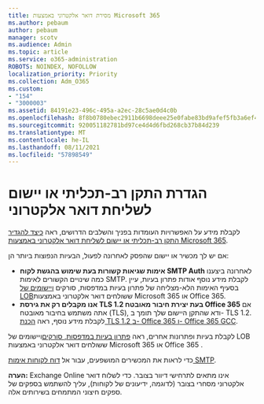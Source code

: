 ```yaml
---
title: מסירת דואר אלקטרוני באמצעות Microsoft 365
ms.author: pebaum
author: pebaum
manager: scotv
ms.audience: Admin
ms.topic: article
ms.service: o365-administration
ROBOTS: NOINDEX, NOFOLLOW
localization_priority: Priority
ms.collection: Adm_O365
ms.custom:
- "154"
- "3000003"
ms.assetid: 84191e23-496c-495a-a2ec-28c5ae0d4c0b
ms.openlocfilehash: 8f8b0780ebec2911b6698deee25e0fabe83bd9afef5fb3a6ef4c51cccd67fc7c
ms.sourcegitcommit: 920051182781bd97ce4d4d6fbd268cb37b84d239
ms.translationtype: MT
ms.contentlocale: he-IL
ms.lasthandoff: 08/11/2021
ms.locfileid: "57898549"
---
```

# <a name="set-up-a-multifunction-device-or-application-to-send-email"></a>הגדרת התקן רב-תכליתי או יישום לשליחת דואר אלקטרוני

לקבלת מידע על האפשרויות העומדות בפניך והשלבים הדרושים, ראה [כיצד להגדיר התקן רב-תכליתי או יישום לשליחת דואר אלקטרוני באמצעות Microsoft 365](https://docs.microsoft.com/Exchange/mail-flow-best-practices/how-to-set-up-a-multifunction-device-or-application-to-send-email-using-microsoft-365-or-office-365).
  
אם יש לך מכשיר או יישום שהפסק לאחרונה לפעול, הבעיות הנפוצות ביותר הן:

- **אימות שגיאות קשורות בעת שימוש בהגשת לקוח SMTP Auth** לאחרונה ביצענו כמה שינויים הקשורים לאימות SMTP. לקבלת מידע נוסף אודות פתרון בעיות, עיין בסעיף האימות הלא-מצליחה של פתרון בעיות במדפסות, סורקים [ויישומים של LOB](https://docs.microsoft.com/Exchange/mail-flow-best-practices/fix-issues-with-printers-scanners-and-lob-applications-that-send-email-using-off#error-authentication-unsuccessful)ששולחים דואר אלקטרוני באמצעות Microsoft 365 או Office 365.
- **אנו מקבלים רק את גירסת TLS 1.2 בעת יצירת חיבור מאובטח Office 365** אם אתה משתמש בחיבור מאובטח (TLS), ודא שהתקן היישום שלך תומך ב- TLS 1.2. לקבלת מידע נוסף, ראה [הכנת TLS 1.2 ב- Office 365 ו- Office 365 GCC](https://docs.microsoft.com/microsoft-365/compliance/prepare-tls-1.2-in-office-365).
 
לקבלת בעיות ופתרונות אחרים, ראה [פתרון בעיות במדפסות, סורקים](https://docs.microsoft.com/Exchange/mail-flow-best-practices/fix-issues-with-printers-scanners-and-lob-applications-that-send-email-using-off)ויישומים של LOB ששולחים דואר אלקטרוני באמצעות Microsoft 365 או Office 365 .

כדי לראות את המכשירים המושפעים, עבור אל [דוח לקוחות אימות SMTP](https://protection.office.com/mailflow/dashboard).

**הערה:** Exchange Online אינו מתאים לתרחישי דיוור בצובר. כדי לשלוח דואר אלקטרוני מסחרי בצובר (לדוגמה, ידיעונים של לקוחות), עליך להשתמש בספקים של ספקים חיצוני המתמחים בשירותים אלה.
